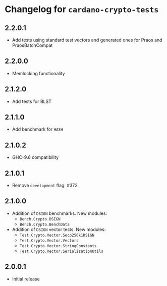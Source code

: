 # Changelog for `cardano-crypto-tests`

## 2.2.0.1

* Add tests using standard test vectors and generated ones for Praos and PraosBatchCompat

## 2.2.0.0

* Memlocking functionality

## 2.1.2.0

* Add tests for BLST

## 2.1.1.0

* Add benchmark for `HASH`

## 2.1.0.2

* GHC-9.6 compatibility

## 2.1.0.1

* Remove `development` flag: #372

## 2.1.0.0

* Addition of `DSIGN` benchmarks. New modules:
  * `Bench.Crypto.DSIGN`
  * `Bench.Crypto.BenchData`
* Addition of `DSIGN` vector tests. New modules:
  * `Test.Crypto.Vector.Secp256k1DSIGN`
  * `Test.Crypto.Vector.Vectors`
  * `Test.Crypto.Vector.StringConstants`
  * `Test.Crypto.Vector.SerializationUtils`

## 2.0.0.1

* Initial release
